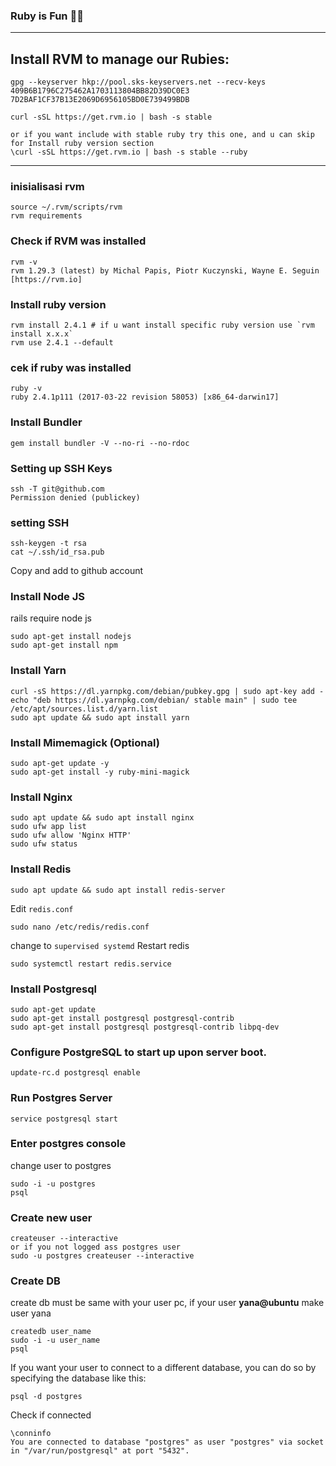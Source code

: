 ### Ruby is Fun 🎉🎊


----------
## Install RVM to manage our Rubies:

    gpg --keyserver hkp://pool.sks-keyservers.net --recv-keys 409B6B1796C275462A1703113804BB82D39DC0E3 7D2BAF1CF37B13E2069D6956105BD0E739499BDB

    curl -sSL https://get.rvm.io | bash -s stable
    
    or if you want include with stable ruby try this one, and u can skip for Install ruby version section
    \curl -sSL https://get.rvm.io | bash -s stable --ruby


----------
### inisialisasi rvm 

    source ~/.rvm/scripts/rvm
    rvm requirements

### Check if RVM was installed

    rvm -v
    rvm 1.29.3 (latest) by Michal Papis, Piotr Kuczynski, Wayne E. Seguin [https://rvm.io]
    

### Install ruby version

    rvm install 2.4.1 # if u want install specific ruby version use `rvm install x.x.x`
    rvm use 2.4.1 --default
    

### cek if ruby was installed

    ruby -v
    ruby 2.4.1p111 (2017-03-22 revision 58053) [x86_64-darwin17]
    
### Install Bundler

    gem install bundler -V --no-ri --no-rdoc

### Setting up SSH Keys

    ssh -T git@github.com
    Permission denied (publickey)
    
### setting SSH 

    ssh-keygen -t rsa
    cat ~/.ssh/id_rsa.pub
Copy and add to github account

### Install Node JS
rails require node js

    sudo apt-get install nodejs
    sudo apt-get install npm

### Install Yarn
    curl -sS https://dl.yarnpkg.com/debian/pubkey.gpg | sudo apt-key add -
    echo "deb https://dl.yarnpkg.com/debian/ stable main" | sudo tee /etc/apt/sources.list.d/yarn.list
    sudo apt update && sudo apt install yarn

### Install Mimemagick (Optional)
    sudo apt-get update -y
    sudo apt-get install -y ruby-mini-magick

### Install Nginx
    sudo apt update && sudo apt install nginx
    sudo ufw app list
    sudo ufw allow 'Nginx HTTP'
    sudo ufw status


### Install Redis
    sudo apt update && sudo apt install redis-server

Edit ```redis.conf```

    sudo nano /etc/redis/redis.conf
change to ```supervised systemd```
Restart redis

    sudo systemctl restart redis.service



### Install Postgresql

    sudo apt-get update
    sudo apt-get install postgresql postgresql-contrib
    sudo apt-get install postgresql postgresql-contrib libpq-dev
### Configure PostgreSQL to start up upon server boot.

    update-rc.d postgresql enable

### Run Postgres Server

    service postgresql start

### Enter postgres console
change user to postgres

    sudo -i -u postgres
    psql

### Create new user

    createuser --interactive
    or if you not logged ass postgres user
    sudo -u postgres createuser --interactive

### Create DB 
create db must be same with your user pc, if your user **yana@ubuntu** make user yana

    createdb user_name
    sudo -i -u user_name
    psql

If you want your user to connect to a different database, you can do so by specifying the database like this:

    psql -d postgres
Check if connected

    \conninfo
    You are connected to database "postgres" as user "postgres" via socket in "/var/run/postgresql" at port "5432".

